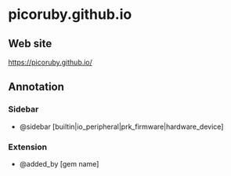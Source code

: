 # picoruby.github.io

## Web site

https://picoruby.github.io/

## Annotation

### Sidebar
- @sidebar [builtin|io_peripheral|prk_firmware|hardware_device]

### Extension
- @added_by [gem name]

